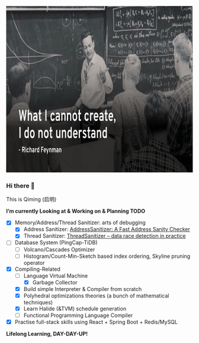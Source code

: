 <img src="./RichardFerman.jpg" width="800" height="450" />

### Hi there 👋

This is Qiming (启明)

**I’m currently Looking at & Working on & Planning TODO**
- [x] Memory/Address/Thread Sanitizer: arts of debugging
  - [x] Address Sanitizer: [AddressSanitizer: A Fast Address Sanity Checker](https://www.usenix.org/system/files/conference/atc12/atc12-final39.pdf)
  - [x] Thread Sanitizer: [ThreadSanitizer – data race detection in practice](https://research.google.com/pubs/archive/35604.pdf)
- [ ] Database System (PingCap-TiDB)
  - [ ] Volcano/Cascades Optimizer
  - [ ] Histogram/Count-Min-Sketch based index ordering, Skyline pruning operator 
- [x] Compiling-Related
  - [ ] Language Virtual Machine
    - [x] Garbage Collector
  - [x] Build simple Interpreter & Compiler from scratch
  - [x] Polyhedral optimizations theories (a bunch of mathematical techniques)
  - [x] Learn Halide (&TVM) schedule generation
  - [ ] Functional Programming Language Compiler
- [x] Practise full-stack skills using React + Spring Boot + Redis/MySQL

**Lifelong Learning, DAY-DAY-UP!**
